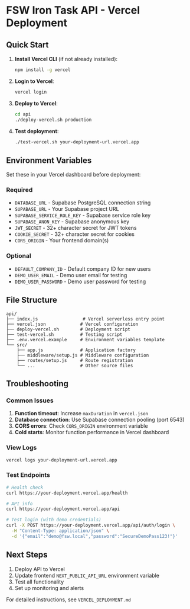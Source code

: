 # FSW Iron Task API - Vercel Deployment

## Quick Start

1. **Install Vercel CLI** (if not already installed):
   ```bash
   npm install -g vercel
   ```

2. **Login to Vercel**:
   ```bash
   vercel login
   ```

3. **Deploy to Vercel**:
   ```bash
   cd api
   ./deploy-vercel.sh production
   ```

4. **Test deployment**:
   ```bash
   ./test-vercel.sh your-deployment-url.vercel.app
   ```

## Environment Variables

Set these in your Vercel dashboard before deployment:

### Required
- `DATABASE_URL` - Supabase PostgreSQL connection string
- `SUPABASE_URL` - Your Supabase project URL
- `SUPABASE_SERVICE_ROLE_KEY` - Supabase service role key
- `SUPABASE_ANON_KEY` - Supabase anonymous key
- `JWT_SECRET` - 32+ character secret for JWT tokens
- `COOKIE_SECRET` - 32+ character secret for cookies
- `CORS_ORIGIN` - Your frontend domain(s)

### Optional
- `DEFAULT_COMPANY_ID` - Default company ID for new users
- `DEMO_USER_EMAIL` - Demo user email for testing
- `DEMO_USER_PASSWORD` - Demo user password for testing

## File Structure

```
api/
├── index.js                 # Vercel serverless entry point
├── vercel.json             # Vercel configuration
├── deploy-vercel.sh        # Deployment script
├── test-vercel.sh          # Testing script
├── .env.vercel.example     # Environment variables template
└── src/
    ├── app.js              # Application factory
    ├── middleware/setup.js # Middleware configuration
    ├── routes/setup.js     # Route registration
    └── ...                 # Other source files
```

## Troubleshooting

### Common Issues

1. **Function timeout**: Increase `maxDuration` in `vercel.json`
2. **Database connection**: Use Supabase connection pooling (port 6543)
3. **CORS errors**: Check `CORS_ORIGIN` environment variable
4. **Cold starts**: Monitor function performance in Vercel dashboard

### View Logs

```bash
vercel logs your-deployment-url.vercel.app
```

### Test Endpoints

```bash
# Health check
curl https://your-deployment.vercel.app/health

# API info
curl https://your-deployment.vercel.app/api

# Test login (with demo credentials)
curl -X POST https://your-deployment.vercel.app/api/auth/login \
  -H "Content-Type: application/json" \
  -d '{"email":"demo@fsw.local","password":"SecureDemoPass123!"}'
```

## Next Steps

1. Deploy API to Vercel
2. Update frontend `NEXT_PUBLIC_API_URL` environment variable
3. Test all functionality
4. Set up monitoring and alerts

For detailed instructions, see `VERCEL_DEPLOYMENT.md`